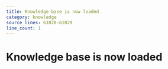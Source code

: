```yaml
---
title: Knowledge base is now loaded
category: knowledge
source_lines: 61028-61029
line_count: 1
---
```


# Knowledge base is now loaded
